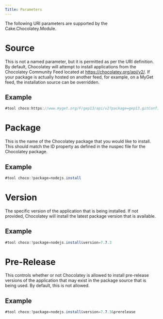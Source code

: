 ```yaml
---
Title: Parameters
---
```


The following URI parameters are supported by the Cake.Chocolatey.Module.

# Source

This is not a named parameter, but it is permitted as per the URI definition.  By default, Chocolatey will attempt to install applications from the Chocolatey Community Feed located at https://chocolatey.org/api/v2/.  If your package is actually hosted on another feed, for example, on a MyGet feed, the installation source can be overridden.

## Example

```cs
#tool choco:https://www.myget.org/F/gep13/api/v2?package=gep13.gitConfig
```

# Package

This is the name of the Chocolatey package that you would like to install.  This should match the ID property as defined in the nuspec file for the Chocolatey package.

## Example

```cs
#tool choco:?package=nodejs.install
```

# Version

The specific version of the application that is being installed.  If not provided, Chocolatey will install the latest package version that is available.

## Example

```cs
#tool choco:?package=nodejs.install&version=7.7.3
```

# Pre-Release

This controls whether or not Chocolatey is allowed to install pre-release versions of the application that may exist in the package source that is being used.  By default, this is not allowed.

## Example

```cs
#tool choco:?package=nodejs.install&version=7.7.3&prerelease
```